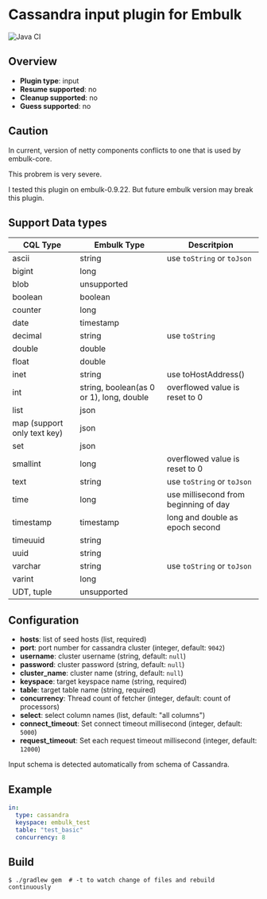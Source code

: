# Cassandra input plugin for Embulk
![Java CI](https://github.com/joker1007/embulk-input-cassandra/workflows/Java%20CI/badge.svg)

## Overview

* **Plugin type**: input
* **Resume supported**: no
* **Cleanup supported**: no
* **Guess supported**: no

## Caution
In current, version of netty components conflicts to one that is used by embulk-core.

This probrem is very severe.

I tested this plugin on embulk-0.9.22.
But future embulk version may break this plugin.

## Support Data types

| CQL Type                    | Embulk Type                              | Descritpion                           |
| --------                    | -----------                              | --------------                        |
| ascii                       | string                                   | use `toString` or `toJson`            |
| bigint                      | long                                     |                                       |
| blob                        | unsupported                              |                                       |
| boolean                     | boolean                                  |                                       |
| counter                     | long                                     |                                       |
| date                        | timestamp                                |                                       |
| decimal                     | string                                   | use `toString`                        |
| double                      | double                                   |                                       |
| float                       | double                                   |                                       |
| inet                        | string                                   | use toHostAddress()                   |
| int                         | string, boolean(as 0 or 1), long, double | overflowed value is reset to 0        |
| list                        | json                                     |                                       |
| map (support only text key) | json                                     |                                       |
| set                         | json                                     |                                       |
| smallint                    | long                                     | overflowed value is reset to 0        |
| text                        | string                                   | use `toString` or `toJson`            |
| time                        | long                                     | use millisecond from beginning of day |
| timestamp                   | timestamp                                | long and double as epoch second       |
| timeuuid                    | string                                   |
| uuid                        | string                                   |
| varchar                     | string                                   | use `toString` or `toJson`            |
| varint                      | long                                     |                                       |
| UDT, tuple                  | unsupported                              |                                       |

## Configuration

- **hosts**: list of seed hosts (list<string>, required)
- **port**: port number for cassandra cluster (integer, default: `9042`)
- **username**: cluster username (string, default: `null`)
- **password**: cluster password (string, default: `null`)
- **cluster_name**: cluster name (string, default: `null`)
- **keyspace**: target keyspace name (string, required)
- **table**: target table name (string, required)
- **concurrency**: Thread count of fetcher (integer, default: count of processors)
- **select**: select column names (list<string>, default: "all columns")
- **connect_timeout**: Set connect timeout millisecond (integer, default: `5000`)
- **request_timeout**: Set each request timeout millisecond (integer, default: `12000`)

Input schema is detected automatically from schema of Cassandra.

## Example

```yaml
in:
  type: cassandra
  keyspace: embulk_test
  table: "test_basic"
  concurrency: 8
```


## Build

```
$ ./gradlew gem  # -t to watch change of files and rebuild continuously
```

